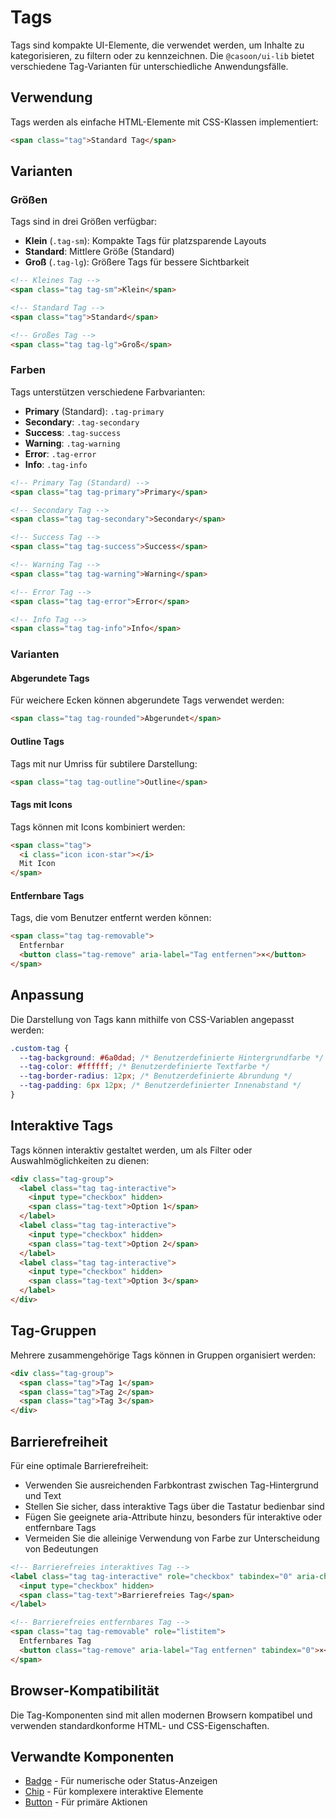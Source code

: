 # Tags

Tags sind kompakte UI-Elemente, die verwendet werden, um Inhalte zu kategorisieren, zu filtern oder zu kennzeichnen. Die `@casoon/ui-lib` bietet verschiedene Tag-Varianten für unterschiedliche Anwendungsfälle.

## Verwendung

Tags werden als einfache HTML-Elemente mit CSS-Klassen implementiert:

```html
<span class="tag">Standard Tag</span>
```

## Varianten

### Größen

Tags sind in drei Größen verfügbar:

- **Klein** (`.tag-sm`): Kompakte Tags für platzsparende Layouts
- **Standard**: Mittlere Größe (Standard)
- **Groß** (`.tag-lg`): Größere Tags für bessere Sichtbarkeit

```html
<!-- Kleines Tag -->
<span class="tag tag-sm">Klein</span>

<!-- Standard Tag -->
<span class="tag">Standard</span>

<!-- Großes Tag -->
<span class="tag tag-lg">Groß</span>
```

### Farben

Tags unterstützen verschiedene Farbvarianten:

- **Primary** (Standard): `.tag-primary`
- **Secondary**: `.tag-secondary`
- **Success**: `.tag-success`
- **Warning**: `.tag-warning`
- **Error**: `.tag-error`
- **Info**: `.tag-info`

```html
<!-- Primary Tag (Standard) -->
<span class="tag tag-primary">Primary</span>

<!-- Secondary Tag -->
<span class="tag tag-secondary">Secondary</span>

<!-- Success Tag -->
<span class="tag tag-success">Success</span>

<!-- Warning Tag -->
<span class="tag tag-warning">Warning</span>

<!-- Error Tag -->
<span class="tag tag-error">Error</span>

<!-- Info Tag -->
<span class="tag tag-info">Info</span>
```

### Varianten

#### Abgerundete Tags

Für weichere Ecken können abgerundete Tags verwendet werden:

```html
<span class="tag tag-rounded">Abgerundet</span>
```

#### Outline Tags

Tags mit nur Umriss für subtilere Darstellung:

```html
<span class="tag tag-outline">Outline</span>
```

#### Tags mit Icons

Tags können mit Icons kombiniert werden:

```html
<span class="tag">
  <i class="icon icon-star"></i>
  Mit Icon
</span>
```

#### Entfernbare Tags

Tags, die vom Benutzer entfernt werden können:

```html
<span class="tag tag-removable">
  Entfernbar
  <button class="tag-remove" aria-label="Tag entfernen">×</button>
</span>
```

## Anpassung

Die Darstellung von Tags kann mithilfe von CSS-Variablen angepasst werden:

```css
.custom-tag {
  --tag-background: #6a0dad; /* Benutzerdefinierte Hintergrundfarbe */
  --tag-color: #ffffff; /* Benutzerdefinierte Textfarbe */
  --tag-border-radius: 12px; /* Benutzerdefinierte Abrundung */
  --tag-padding: 6px 12px; /* Benutzerdefinierter Innenabstand */
}
```

## Interaktive Tags

Tags können interaktiv gestaltet werden, um als Filter oder Auswahlmöglichkeiten zu dienen:

```html
<div class="tag-group">
  <label class="tag tag-interactive">
    <input type="checkbox" hidden>
    <span class="tag-text">Option 1</span>
  </label>
  <label class="tag tag-interactive">
    <input type="checkbox" hidden>
    <span class="tag-text">Option 2</span>
  </label>
  <label class="tag tag-interactive">
    <input type="checkbox" hidden>
    <span class="tag-text">Option 3</span>
  </label>
</div>
```

## Tag-Gruppen

Mehrere zusammengehörige Tags können in Gruppen organisiert werden:

```html
<div class="tag-group">
  <span class="tag">Tag 1</span>
  <span class="tag">Tag 2</span>
  <span class="tag">Tag 3</span>
</div>
```

## Barrierefreiheit

Für eine optimale Barrierefreiheit:

- Verwenden Sie ausreichenden Farbkontrast zwischen Tag-Hintergrund und Text
- Stellen Sie sicher, dass interaktive Tags über die Tastatur bedienbar sind
- Fügen Sie geeignete aria-Attribute hinzu, besonders für interaktive oder entfernbare Tags
- Vermeiden Sie die alleinige Verwendung von Farbe zur Unterscheidung von Bedeutungen

```html
<!-- Barrierefreies interaktives Tag -->
<label class="tag tag-interactive" role="checkbox" tabindex="0" aria-checked="false">
  <input type="checkbox" hidden>
  <span class="tag-text">Barrierefreies Tag</span>
</label>

<!-- Barrierefreies entfernbares Tag -->
<span class="tag tag-removable" role="listitem">
  Entfernbares Tag
  <button class="tag-remove" aria-label="Tag entfernen" tabindex="0">×</button>
</span>
```

## Browser-Kompatibilität

Die Tag-Komponenten sind mit allen modernen Browsern kompatibel und verwenden standardkonforme HTML- und CSS-Eigenschaften.

## Verwandte Komponenten

- [Badge](/components/elements/badge.md) - Für numerische oder Status-Anzeigen
- [Chip](/components/elements/chip.md) - Für komplexere interaktive Elemente
- [Button](/components/elements/button.md) - Für primäre Aktionen 